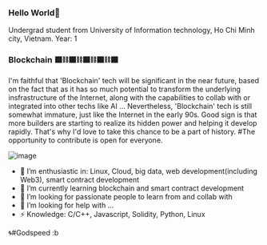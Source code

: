 ### Hello World👋
Undergrad student from University of Information technology, Ho Chi Minh city, Vietnam.
Year: 1

### Blockchain 🟪⛓️🟦⛓️🟦⛓️🟦⛓️🟦
I'm faithful that 'Blockchain' tech will be significant in the near future, based on the fact that as it has so much potential to transform the underlying insfrastructure of the Internet, along with the capabilities to collab with or integrated into other techs like AI ... Nevertheless, 'Blockchain' tech is still somewhat immature, just like the Internet in the early 90s. Good sign is that more builders are starting to realize its hidden power and helping it develop rapidly. That's why I'd love to take this chance to be a part of history. 
#The opportunity to contribute is open for everyone.

![image](https://github.com/ducmint864/ducmint864/assets/69887564/31b0efc0-549e-4f38-afca-9a02595c9e10)

- 🔭 I’m enthusiastic in: Linux, Cloud, big data, web development(including Web3), smart contract development
- 🌱 I’m currently learning blockchain and smart contract development
- 👯 I’m looking for passionate people to learn from and collab with
- 🤔 I’m looking for help with ...
- ⚡ Knowledge: C/C++, Javascript, Solidity, Python, Linux

🌀#Godspeed :b
<!--
**ducmint864/ducmint864** is a ✨ _special_ ✨ repository because its `README.md` (this file) appears on your GitHub profile.

Here are some ideas to get you started:
